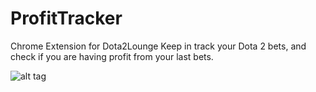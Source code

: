 # ProfitTracker
Chrome Extension for Dota2Lounge
Keep in track your Dota 2 bets, and check if you are having profit from your last bets.

![alt tag](http://i.imgur.com/ChsSHle.jpg)
